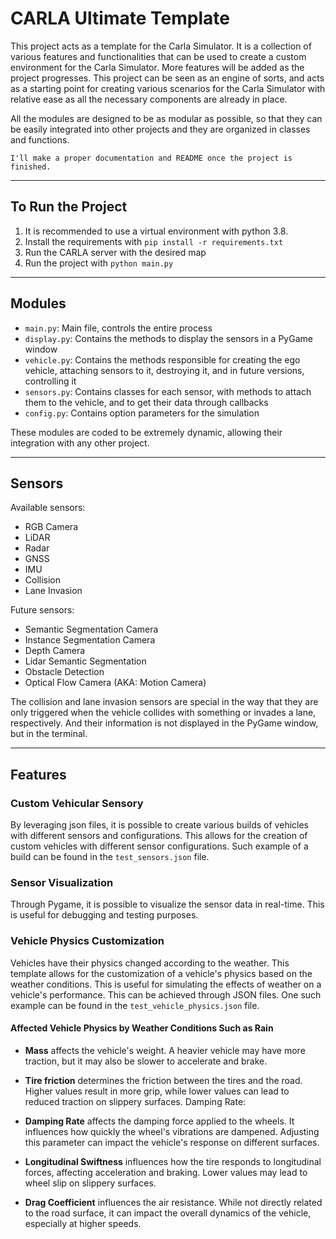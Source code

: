 # CARLA Ultimate Template

This project acts as a template for the Carla Simulator. It is a collection of various features and functionalities that can be used to create a custom environment for the Carla Simulator. More features will be added as the project progresses.
This project can be seen as an engine of sorts, and acts as a starting point for creating various scenarios for the Carla Simulator with relative ease as all the necessary components are already in place.

All the modules are designed to be as modular as possible, so that they can be easily integrated into other projects and they are organized in classes and functions.

```
I'll make a proper documentation and README once the project is finished.
```

---

## To Run the Project

1. It is recommended to use a virtual environment with python 3.8. 
2. Install the requirements with `pip install -r requirements.txt`
3. Run the CARLA server with the desired map
4. Run the project with `python main.py`

---

## Modules

- `main.py`: Main file, controls the entire process
- `display.py`: Contains the methods to display the sensors in a PyGame window
- `vehicle.py`: Contains the methods responsible for creating the ego vehicle, attaching sensors to it, destroying it, and in future versions, controlling it
- `sensors.py`: Contains classes for each sensor, with methods to attach them to the vehicle, and to get their data through callbacks
- `config.py`: Contains option parameters for the simulation

These modules are coded to be extremely dynamic, allowing their integration with any other project.

---

## Sensors

Available sensors:
- RGB Camera
- LiDAR
- Radar
- GNSS
- IMU
- Collision
- Lane Invasion

Future sensors:
- Semantic Segmentation Camera
- Instance Segmentation Camera
- Depth Camera
- Lidar Semantic Segmentation
- Obstacle Detection
- Optical Flow Camera (AKA: Motion Camera)

The collision and lane invasion sensors are special in the way that they are only triggered when the vehicle collides with something or invades a lane, respectively. And their information is not displayed in the PyGame window, but in the terminal.

---

## Features

### Custom Vehicular Sensory

By leveraging json files, it is possible to create various builds of vehicles with different sensors and configurations. This allows for the creation of custom vehicles with different sensor configurations. Such example of a build can be found in the `test_sensors.json` file.

### Sensor Visualization

Through Pygame, it is possible to visualize the sensor data in real-time. This is useful for debugging and testing purposes.


### Vehicle Physics Customization

Vehicles have their physics changed according to the weather. This template allows for the customization of a vehicle's physics based on the weather conditions. This is useful for simulating the effects of weather on a vehicle's performance. This can be achieved through JSON files. One such example can be found in the `test_vehicle_physics.json` file.

#### Affected Vehicle Physics by Weather Conditions Such as Rain

- **Mass** affects the vehicle's weight. A heavier vehicle may have more traction, but it may also be slower to accelerate and brake.

- **Tire friction** determines the friction between the tires and the road. Higher values result in more grip, while lower values can lead to reduced traction on slippery surfaces.
Damping Rate:

- **Damping Rate** affects the damping force applied to the wheels. It influences how quickly the wheel's vibrations are dampened. Adjusting this parameter can impact the vehicle's response on different surfaces.

- **Longitudinal Swiftness** influences how the tire responds to longitudinal forces, affecting acceleration and braking. Lower values may lead to wheel slip on slippery surfaces.

- **Drag Coefficient** influences the air resistance. While not directly related to the road surface, it can impact the overall dynamics of the vehicle, especially at higher speeds.
